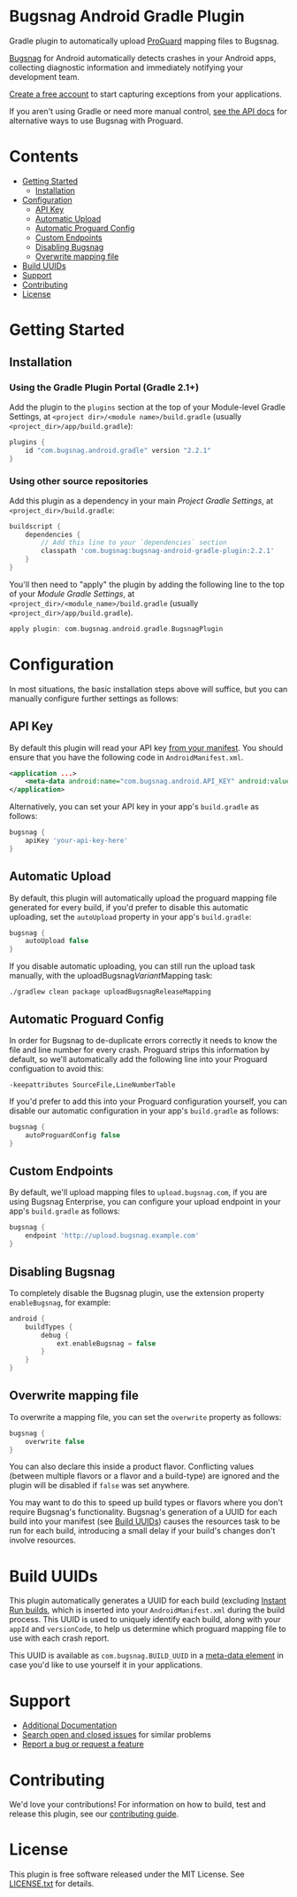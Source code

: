 Bugsnag Android Gradle Plugin
=============================

Gradle plugin to automatically upload [ProGuard](https://developer.android.com/tools/help/proguard.html) mapping files to Bugsnag.

[Bugsnag](https://bugsnag.com/platforms/android) for Android automatically detects crashes in your Android apps, collecting diagnostic information and immediately notifying your development team.

[Create a free account](https://bugsnag.com) to start capturing exceptions from your applications.

If you aren't using Gradle or need more manual control, [see the API docs](https://bugsnag.com/docs/notifiers/android/proguard) for alternative ways to use Bugsnag with Proguard.

# Contents

- [Getting Started](#getting-started)
    - [Installation](#installation)
- [Configuration](#configuration)
    - [API Key](#api-key)
    - [Automatic Upload](#automatic-upload)
    - [Automatic Proguard Config](#automatic-proguard-config)
    - [Custom Endpoints](#custom-endpoints)
    - [Disabling Bugsnag](#disabling-bugsnag)
    - [Overwrite mapping file](#overwrite-mapping-file)
- [Build UUIDs](#build-uuids)
- [Support](#support)
- [Contributing](#contributing)
- [License](#license)


# Getting Started

## Installation

### Using the Gradle Plugin Portal (Gradle 2.1+)

Add the plugin to the `plugins` section at the top of your Module-level Gradle
Settings, at `<project dir>/<module name>/build.gradle` (usually
`<project_dir>/app/build.gradle`):

```groovy
plugins {
    id "com.bugsnag.android.gradle" version "2.2.1"
}
```

### Using other source repositories

Add this plugin as a dependency in your main *Project Gradle Settings*, at `<project_dir>/build.gradle`:

```groovy
buildscript {
    dependencies {
        // Add this line to your `dependencies` section
        classpath 'com.bugsnag:bugsnag-android-gradle-plugin:2.2.1'
    }
}
```

You'll then need to "apply" the plugin by adding the following line to the top of your *Module Gradle Settings*, at `<project_dir>/<module_name>/build.gradle` (usually `<project_dir>/app/build.gradle`).

```groovy
apply plugin: com.bugsnag.android.gradle.BugsnagPlugin
```


# Configuration

In most situations, the basic installation steps above will suffice, but you can manually configure further settings as follows:

## API Key

By default this plugin will read your API key [from your manifest](https://github.com/bugsnag/bugsnag-android#configuring-your-androidmanifest). You should ensure that you have the following code in `AndroidManifest.xml`.

```xml
<application ...>
    <meta-data android:name="com.bugsnag.android.API_KEY" android:value="your-api-key-here"/>
</application>
```

Alternatively, you can set your API key in your app's `build.gradle` as follows:

```groovy
bugsnag {
    apiKey 'your-api-key-here'
}
```

## Automatic Upload

By default, this plugin will automatically upload the proguard mapping file generated for every build, if you'd prefer to disable this automatic uploading, set the `autoUpload` property in your app's `build.gradle`:

```groovy
bugsnag {
    autoUpload false
}
```

If you disable automatic uploading, you can still run the upload task manually, with the uploadBugsnag*Variant*Mapping task:

```shell
./gradlew clean package uploadBugsnagReleaseMapping
```

## Automatic Proguard Config

In order for Bugsnag to de-duplicate errors correctly it needs to know the file and line number for every crash. Proguard strips this information by default, so we'll automatically add the following line into your Proguard configuation to avoid this:

```
-keepattributes SourceFile,LineNumberTable
```

If you'd prefer to add this into your Proguard configuration yourself, you can disable our automatic configuration in your app's `build.gradle` as follows:

```groovy
bugsnag {
    autoProguardConfig false
}
```

## Custom Endpoints

By default, we'll upload mapping files to `upload.bugsnag.com`, if you are using Bugsnag Enterprise, you can configure your upload endpoint in your app's `build.gradle` as follows:

```groovy
bugsnag {
    endpoint 'http://upload.bugsnag.example.com'
}
```

## Disabling Bugsnag
To completely disable the Bugsnag plugin, use the extension property `enableBugsnag`, for example:

```groovy
android {
    buildTypes {
        debug {
            ext.enableBugsnag = false
        }
    }
}
```

## Overwrite mapping file
To overwrite a mapping file, you can set the `overwrite` property as follows:

```groovy
bugsnag {
    overwrite false
}
```

You can also declare this inside a product flavor. Conflicting values (between multiple flavors or a flavor and a build-type) are ignored and the plugin will be disabled if `false` was set anywhere.

You may want to do this to speed up build types or flavors where you don't require Bugsnag's functionality. Bugsnag's generation of a UUID for each build into your manifest (see [Build UUIDs](#build-uuids)) causes the resources task to be run for each build, introducing a small delay if your build's changes don't involve resources.


# Build UUIDs

This plugin automatically generates a UUID for each build (excluding [Instant
Run builds](https://medium.com/google-developers/instant-run-how-does-it-work-294a1633367f),
which is inserted into your `AndroidManifest.xml` during the build process. This
UUID is used to uniquely identify each build, along with your `appId` and
`versionCode`, to help us determine which proguard mapping file to use with each
crash report.

This UUID is available as `com.bugsnag.BUILD_UUID` in a [meta-data
element](https://developer.android.com/guide/topics/manifest/meta-data-element.html)
in case you'd like to use yourself it in your applications.


# Support

- [Additional Documentation](https://bugsnag.com/docs/notifiers/android/proguard)
- [Search open and closed issues](https://github.com/bugsnag/bugsnag-android-gradle-plugin/issues?utf8=✓&q=is%3Aissue) for similar problems
- [Report a bug or request a feature](https://github.com/bugsnag/bugsnag-android-gradle-plugin/issues/new)


# Contributing

We'd love your contributions! For information on how to build, test and release
this plugin, see our [contributing guide](CONTRIBUTING.md).


# License

This plugin is free software released under the MIT License. See
[LICENSE.txt](LICENSE.txt) for details.
